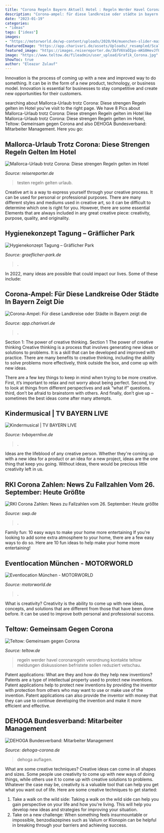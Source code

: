 ```yaml
---
title: "Corona Regeln Bayern Aktuell Hotel : Regeln Werder Havel Coronaregeln Verordnung Kontakte Teltow Meldungen Diskussionen Befristete Sollen Reduziert Vetschau"
description: "Corona-ampel: für diese landkreise oder städte in bayern zeigt die"
date: "2023-01-19"
categories:
- "ideas"
tags: ["ideas"]
images:
- "https://motorworld.de/wp-content/uploads/2020/04/muenchen-slider-max-16.2.jpg"
featuredImage: "https://app.charivari.de/assets/Uploads/_resampled/ScaleHeightWzQwMy4xNDEzNjEyNTY1NF0/corona-ampel-bayern2.jpg"
featured_image: "https://images.reisereporter.de/3bfV6VaOIpo-mKG0HevJfQBvTOFLyuudhVtBQFXcN-0/g:sm/cb:fcd04d2b900c855ce6d9c6ee36c63920/w:1000/ZDQ3MmZhM2UtZDY/2MS00YTE1LWE5Yz/gtZTBhZWMyZDE0O/DQxLnBuZw"
image: "https://www.teltow.de/fileadmin/user_upload/Grafik_Corona.jpg"
ShowToc: true
author: "Eleazar Zulauf"
---
```



Innovation is the process of coming up with a new and improved way to do something. It can be in the form of a new product, technology, or business model. Innovation is essential for businesses to stay competitive and create new opportunities for their customers.

	

		
searching about Mallorca-Urlaub trotz Corona: Diese strengen Regeln gelten im Hotel you've visit to the right page. We have 8 Pics about Mallorca-Urlaub trotz Corona: Diese strengen Regeln gelten im Hotel like Mallorca-Urlaub trotz Corona: Diese strengen Regeln gelten im Hotel, Teltow: Gemeinsam gegen Corona and also DEHOGA Bundesverband: Mitarbeiter Management. Here you go:
		
    
## Mallorca-Urlaub Trotz Corona: Diese Strengen Regeln Gelten Im Hotel

<img loading=lazy src="https://images.reisereporter.de/3bfV6VaOIpo-mKG0HevJfQBvTOFLyuudhVtBQFXcN-0/g:sm/cb:fcd04d2b900c855ce6d9c6ee36c63920/w:1000/ZDQ3MmZhM2UtZDY/2MS00YTE1LWE5Yz/gtZTBhZWMyZDE0O/DQxLnBuZw" onerror="this.onerror=null;this.src='https://tse4.mm.bing.net/th?id=OIP.37jVAFCdfuduhqX5UKqn8gHaLH&amp;pid=15.1';" alt="Mallorca-Urlaub trotz Corona: Diese strengen Regeln gelten im Hotel">

_Source: reisereporter.de_

>testen regeln gelten urlaub. 

	

Creative art is a way to express yourself through your creative process. It can be used for personal or professional purposes. There are many different styles and mediums used in creative art, so it can be difficult to determine which one is right for you. However, there are some essential Elements that are always included in any great creative piece: creativity, purpose, quality, and originality.

    
## Hygienekonzept Tagung – Gräflicher Park

<img loading=lazy src="https://www.graeflicher-park.de/wp-content/uploads/corona_hygieneregeln_web.jpg" onerror="this.onerror=null;this.src='https://tse1.mm.bing.net/th?id=OIP.86idx7-qB4qvOl0iA6xFbAHaFG&amp;pid=15.1';" alt="Hygienekonzept Tagung – Gräflicher Park">

_Source: graeflicher-park.de_

>. 

	

In 2022, many ideas are possible that could impact our lives. Some of these include: 

    
## Corona-Ampel: Für Diese Landkreise Oder Städte In Bayern Zeigt Die

<img loading=lazy src="https://app.charivari.de/assets/Uploads/_resampled/ScaleHeightWzQwMy4xNDEzNjEyNTY1NF0/corona-ampel-bayern2.jpg" onerror="this.onerror=null;this.src='https://tse1.mm.bing.net/th?id=OIP.W_uvaPMjtAJkglVYX5rVWAHaE7&amp;pid=15.1';" alt="Corona-Ampel: Für diese Landkreise oder Städte in Bayern zeigt die">

_Source: app.charivari.de_

>. 

	

Section 1: The power of creative thinking.
Section 1 The power of creative thinking
Creative thinking is a process that involves generating new ideas or solutions to problems. It is a skill that can be developed and improved with practice. There are many benefits to creative thinking, including the ability to solve problems more effectively, think outside the box, and come up with new ideas.

There are a few key things to keep in mind when trying to be more creative. First, it’s important to relax and not worry about being perfect. Second, try to look at things from different perspectives and ask “what if” questions. third, don’t be afraid to brainstorm with others. And finally, don’t give up – sometimes the best ideas come after many attempts.

    
## Kindermusical | TV BAYERN LIVE

<img loading=lazy src="https://www.tvbayernlive.de/storage/thumbs/1200x630c/r:1555782162/116252.jpg" onerror="this.onerror=null;this.src='https://tse3.mm.bing.net/th?id=OIP.PuBItgHyYOoQo2-FDjK-AgHaD4&amp;pid=15.1';" alt="Kindermusical | TV BAYERN LIVE">

_Source: tvbayernlive.de_

>. 

	

Ideas are the lifeblood of any creative person. Whether they're coming up with a new idea for a product or an idea for a new project, ideas are the one thing that keep you going. Without ideas, there would be precious little creativity left in us.

    
## RKI Corona Zahlen: News Zu Fallzahlen Vom 26. September: Heute Größte

<img loading=lazy src="https://www.swp.de/imgs/07/7/4/2/8/2/3/2/8/tok_2e64f8ff4cc867e45e623b2a9d81570f/w1068_h601_x750_y367_5d7a605d809fb46b.png" onerror="this.onerror=null;this.src='https://tse4.mm.bing.net/th?id=OIP.eks014e_gRfyKJ0zmtlhmQHaEK&amp;pid=15.1';" alt="RKI Corona Zahlen: News zu Fallzahlen vom 26. September: Heute größte">

_Source: swp.de_

>. 

	

Family fun: 10 easy ways to make your home more entertaining
If you're looking to add some extra atmosphere to your home, there are a few easy ways to do so. Here are 10 fun ideas to help make your home more entertaining!

    
## Eventlocation München - MOTORWORLD

<img loading=lazy src="https://motorworld.de/wp-content/uploads/2020/04/muenchen-slider-max-16.2.jpg" onerror="this.onerror=null;this.src='https://tse2.mm.bing.net/th?id=OIP.An0Jjsn4os9XHJIN1Cd9XgHaEC&amp;pid=15.1';" alt="Eventlocation München - MOTORWORLD">

_Source: motorworld.de_

>. 

	

What is creativity?
Creativity is the ability to come up with new ideas, concepts, and solutions that are different from those that have been done before. It can be used to improve both personal and professional success.

    
## Teltow: Gemeinsam Gegen Corona

<img loading=lazy src="https://www.teltow.de/fileadmin/user_upload/Grafik_Corona.jpg" onerror="this.onerror=null;this.src='https://tse1.mm.bing.net/th?id=OIP.Dqv7CxMIIHeHyvrfTKzbZgHaE8&amp;pid=15.1';" alt="Teltow: Gemeinsam gegen Corona">

_Source: teltow.de_

>regeln werder havel coronaregeln verordnung kontakte teltow meldungen diskussionen befristete sollen reduziert vetschau. 

	

Patent applications: What are they and how do they help new inventions?
Patents are a type of intellectual property used to protect new inventions. Patent applications help to protect new inventions by providing the inventor with protection from others who may want to use or make use of the invention. Patent applications can also provide the inventor with money that they can use to continue developing the invention and make it more efficient and effective.

    
## DEHOGA Bundesverband: Mitarbeiter Management

<img loading=lazy src="https://www.dehoga-corona.de/fileadmin/_processed_/csm_Infektion_Betrieb_orange_74129c2aa9.gif" onerror="this.onerror=null;this.src='https://tse3.mm.bing.net/th?id=OIP._CveA3j8kXSnWn3sjvf5nAHaKe&amp;pid=15.1';" alt="DEHOGA Bundesverband: Mitarbeiter Management">

_Source: dehoga-corona.de_

>dehoga auflagen. 

	

What are some creative techniques?
Creative ideas can come in all shapes and sizes. Some people use creativity to come up with new ways of doing things, while others use it to come up with creative solutions to problems. Whatever the case may be, creativity is a valuable tool that can help you get what you want out of life. Here are some creative techniques to get started: 
1. Take a walk on the wild side: Taking a walk on the wild side can help you gain perspective on your life and how you're living. This will help you develop new ideas and strategies for improving your situation. 
2. Take on a new challenge: When something feels insurmountable or impossible, benzodiazepines such as Valium or Klonopin can be helpful in breaking through your barriers and achieving success.

